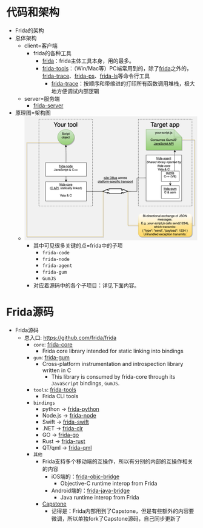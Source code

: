 # 代码和架构

* Frida的架构
 *  总体架构
    * client=客户端
      * frida的各种工具
        * [frida](../use_frida/frida_cli/README.md)：frida主体工具本身，用的最多。
        * [frida-tools](../use_frida/frida_tools/README.md)：（Win/Mac等）PC端常用到的，除了[frida](../use_frida/frida_cli/README.md)之外的，[frida-trace](../use_frida/frida_trace/README.md)、[frida-ps](../use_frida/frida_tools/frida_ps.md)、[frida-ls](../use_frida/frida_tools/frida_ls.md)等命令行工具
          * [frida-trace](../use_frida/frida_trace/README.md)：按顺序和带缩进的打印所有函数调用堆栈，极大地方便调试内部逻辑
    * server=服务端
      * [frida-server](../use_frida/other_related/frida_server.md)
  * 原理图=架构图
    * ![frida_arch](../assets/img/frida_arch.png)
      * 其中可见很多关键的点=frida中的子项
        * `frida-code`
        * `frida-node`
        * `frida-agent`
        * `frida-gum`
        * `GumJS`
      * 对应着源码中的各个子项目：详见下面内容。

# Frida源码

* Frida源码
  * 总入口: https://github.com/frida/frida
    * `core`: [frida-core](https://github.com/frida/frida-core)
      * Frida core library intended for static linking into bindings
    * `gum`: [frida-gum](https://github.com/frida/frida-gum)
      * Cross-platform instrumentation and introspection library written in C
        * This library is consumed by frida-core through its `JavaScript` bindings, `GumJS`.
    * `tools`: [frida-tools](https://github.com/frida/frida-tools)
      * Frida CLI tools
    * `bindings`
      * python -> [frida-python](https://github.com/frida/frida-python)
      * Node.js -> [frida-node](https://github.com/frida/frida-node)
      * Swift -> [frida-swift](https://github.com/frida/frida-swift)
      * .NET -> [frida-clr](https://github.com/frida/frida-clr)
      * GO -> [frida-go](https://github.com/frida/frida-go)
      * Rust -> [frida-rust](https://github.com/frida/frida-rust)
      * QT/qml -> [frida-qml](https://github.com/frida/frida-qml)
    * `其他`
      * Frida支持多个移动端的互操作，所以有分别的内部的互操作相关的内容
        * iOS端的：[frida-objc-bridge](https://github.com/frida/frida-objc-bridge)
          * Objective-C runtime interop from Frida
        * Android端的：[frida-java-bridge](https://github.com/frida/frida-java-bridge)
          * Java runtime interop from Frida
      * [Capstone](https://github.com/frida/capstone)
        * 记得是：Frida内部用到了Capstone，但是有些额外的内容要微调，所以单独fork了Capstone源码，自己同步更新了

